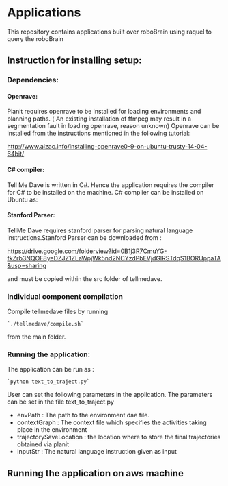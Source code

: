# Applications
This repository contains applications built over roboBrain using raquel to query the roboBrain

## Instruction for installing setup:
### Dependencies:
#### Openrave:
Planit requires openrave to be installed for loading environments and planning paths. ( An existing installation of ffmpeg may result in a segmentation fault in loading openrave, reason unknown)
Openrave can be installed from the instructions mentioned in the following tutorial:

http://www.aizac.info/installing-openrave0-9-on-ubuntu-trusty-14-04-64bit/

#### C# compiler:
Tell Me Dave is written in C#. Hence the application requires the compiler for C# to be installed on the machine. C# complier can be installed on Ubuntu as: 

#### Stanford Parser:
TellMe Dave requires stanford parser for parsing natural language instructions.Stanford Parser can be downloaded from : 

https://drive.google.com/folderview?id=0B1j3R7CmuYG-fkZrb3NQOF8yeDZJZ1ZLaWpjWk5nd2NCYzdPbEVjdGlRSTdqS1BORUppaTA&usp=sharing

and must be copied within the src folder of tellmedave.

### Individual component compilation
Compile tellmedave files by running  

	`./tellmedave/compile.sh` 
	
from the main folder. 

### Running the application:
The application can be run as : 

	`python text_to_traject.py` 

User can set the following parameters in the application. The parameters can be set in the file text_to_traject.py 
* envPath : The path to the environment dae file. 
* contextGraph : The context file which specifies the activities taking place in the environment 
* trajectorySaveLocation : the location where to store the final trajectories obtained via planit 
* inputStr : The natural language instruction given as input 

## Running the application on aws machine

